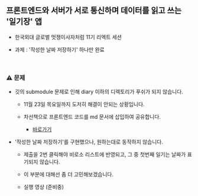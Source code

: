 ## 프론트엔드와 서버가 서로 통신하며 데이터를 읽고 쓰는 '일기장' 앱

- 한국외대 글로벌 멋쟁이사자처럼 11기 리엑트 세션

- 과제 : '작성한 날짜 저장하기' 하나만 완료

<br/>

### ⚠️ 문제

- 깃의 submodule 문제로 인해 diary 이하의 디렉토리가 푸쉬가 되지 않습니다.

  - 11월 23일 목요일까지 도저히 해결이 안되는 상황입니다.

  - 차선책으로 프론트엔드 코드를 md 문서에 삽입하여 공유합니다.

    - <a href="https://github.com/SangYoonLee1231/hufslion-react-server-api/blob/main/frontend-code.md">바로가기</a>

- '작성한 날짜 저장하기'를 구현했으나, 원하는대로 동작하지 않습니다.

  - 제출을 2번 클릭해야 비로소 리스트에 반영되고, 그 중 첫번째 일기는 날짜가 표기되지 않습니다.

  - 이 부분에 대해선 좀 더 고민해보겠습니다.

  - 실행 영상 (준비중)

<br/>
